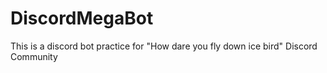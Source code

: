 # DiscordMegaBot
This is a discord bot practice for "How dare you fly down ice bird" Discord Community
